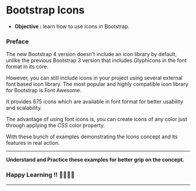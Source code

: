 # Bootstrap Icons
- **Objective :** learn how to use icons in Bootstrap.

### Preface
The new Bootstrap 4 version doesn't include an icon library by default, unlike the previous Bootstrap 3 version that includes Glyphicons in the font format in its core.

However, you can still include icons in your project using several external font based icon library. The most popular and highly compatible icon library for Bootstrap is Font Awesome.

It provides 675 icons which are available in font format for better usability and scalability.

The advantage of using font icons is, you can create icons of any color just through applying the _CSS_ color property.

With these bunch of examples demonstrating the Icons concept and its features in real action.

---
**Understand and Practice these examples for better grip on the concept.**

### Happy Learning !! 👍🏻✌🏻

---
